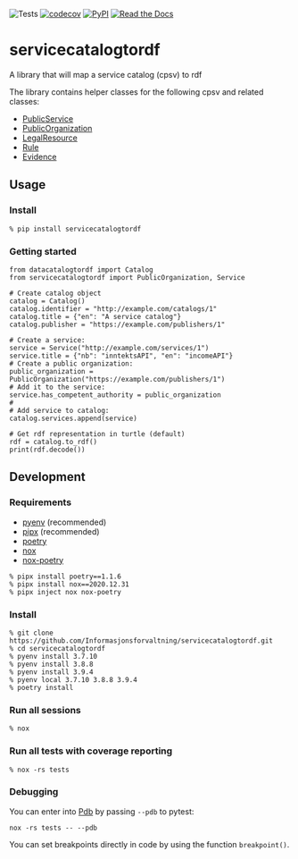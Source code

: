 ![Tests](https://github.com/Informasjonsforvaltning/servicecatalogtordf/workflows/Tests/badge.svg)
[![codecov](https://codecov.io/gh/Informasjonsforvaltning/servicecatalogtordf/branch/main/graph/badge.svg)](https://codecov.io/gh/Informasjonsforvaltning/servicecatalogtordf)
[![PyPI](https://img.shields.io/pypi/v/servicecatalogtordf.svg)](https://pypi.org/project/servicecatalogtordf/)
[![Read the Docs](https://readthedocs.org/projects/servicecatalogtordf/badge/)](https://servicecatalogtordf.readthedocs.io/)
# servicecatalogtordf
A library that will map a service catalog (cpsv) to rdf

The library contains helper classes for the following cpsv and related classes:
 - [PublicService](https://data.norge.no/specification/dcat-ap-no/#klasse-offentlig-tjeneste)
 - [PublicOrganization](https://data.norge.no/specification/dcat-ap-no/#klasse-offentlig-organisasjon)
 - [LegalResource](https://data.norge.no/specification/dcat-ap-no/#klasse-regulativ-ressurs)
 - [Rule](https://data.norge.no/specification/dcat-ap-no/#klasse-regel)
 - [Evidence](https://joinup.ec.europa.eu/collection/semantic-interoperability-community-semic/solution/core-public-service-vocabulary-application-profile)


## Usage
### Install
```
% pip install servicecatalogtordf
```
### Getting started
```
from datacatalogtordf import Catalog
from servicecatalogtordf import PublicOrganization, Service

# Create catalog object
catalog = Catalog()
catalog.identifier = "http://example.com/catalogs/1"
catalog.title = {"en": "A service catalog"}
catalog.publisher = "https://example.com/publishers/1"

# Create a service:
service = Service("http://example.com/services/1")
service.title = {"nb": "inntektsAPI", "en": "incomeAPI"}
# Create a public organization:
public_organization = PublicOrganization("https://example.com/publishers/1")
# Add it to the service:
service.has_competent_authority = public_organization
#
# Add service to catalog:
catalog.services.append(service)

# Get rdf representation in turtle (default)
rdf = catalog.to_rdf()
print(rdf.decode())
```
## Development
### Requirements
- [pyenv](https://github.com/pyenv/pyenv) (recommended)
- [pipx](https://github.com/pipxproject/pipx) (recommended)
- [poetry](https://python-poetry.org/)
- [nox](https://nox.thea.codes/en/stable/)
- [nox-poetry](https://github.com/cjolowicz/nox-poetry)

```
% pipx install poetry==1.1.6
% pipx install nox==2020.12.31
% pipx inject nox nox-poetry
```
### Install
```
% git clone https://github.com/Informasjonsforvaltning/servicecatalogtordf.git
% cd servicecatalogtordf
% pyenv install 3.7.10
% pyenv install 3.8.8
% pyenv install 3.9.4
% pyenv local 3.7.10 3.8.8 3.9.4
% poetry install
```
### Run all sessions
```
% nox
```
### Run all tests with coverage reporting
```
% nox -rs tests
```
### Debugging
You can enter into [Pdb](https://docs.python.org/3/library/pdb.html) by passing `--pdb` to pytest:
```
nox -rs tests -- --pdb
```
You can set breakpoints directly in code by using the function `breakpoint()`.
